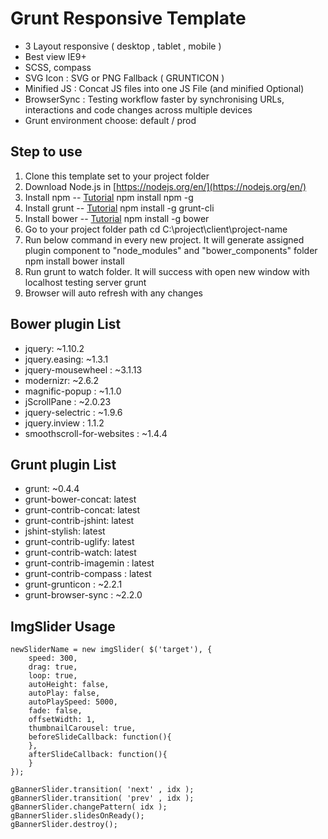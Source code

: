 # Grunt Responsive Template
- 3 Layout responsive ( desktop , tablet , mobile )
- Best view IE9+
- SCSS, compass
- SVG Icon : SVG or PNG Fallback ( GRUNTICON )
- Minified JS : Concat JS files into one JS File (and minified Optional)
- BrowserSync : Testing workflow faster by synchronising URLs, interactions and code changes across multiple devices
- Grunt environment choose: default / prod

## Step to use
1. Clone this template set to your project folder
2. Download Node.js in [https://nodejs.org/en/](https://nodejs.org/en/)
3. Install npm -- [Tutorial](https://docs.npmjs.com/getting-started/installing-node)
	npm install npm -g
4. Install grunt -- [Tutorial](http://gruntjs.com/getting-started)
	npm install -g grunt-cli
4. Install bower -- [Tutorial](https://bower.io/#install-bower)
	npm install -g bower
5. Go to your project folder path
	cd C:\project\client\project-name
6. Run below command in every new project. It will generate assigned plugin component to "node_modules" and "bower_components" folder
	npm install
	bower install
7. Run grunt to watch folder. It will success with open new window with localhost testing server
	grunt
8. Browser will auto refresh with any changes

## Bower plugin List
- jquery: ~1.10.2
- jquery.easing: ~1.3.1
- jquery-mousewheel : ~3.1.13
- modernizr: ~2.6.2
- magnific-popup : ~1.1.0
- jScrollPane : ~2.0.23
- jquery-selectric : ~1.9.6
- jquery.inview : 1.1.2
- smoothscroll-for-websites : ~1.4.4

## Grunt plugin List
- grunt: ~0.4.4
- grunt-bower-concat: latest
- grunt-contrib-concat: latest
- grunt-contrib-jshint: latest
- jshint-stylish: latest
- grunt-contrib-uglify: latest
- grunt-contrib-watch: latest
- grunt-contrib-imagemin : latest
- grunt-contrib-compass : latest
- grunt-grunticon : ~2.2.1
- grunt-browser-sync : ~2.2.0

## ImgSlider Usage
```
newSliderName = new imgSlider( $('target'), {
	speed: 300,
	drag: true,
	loop: true,
	autoHeight: false,
	autoPlay: false,
	autoPlaySpeed: 5000,
	fade: false,
	offsetWidth: 1,
	thumbnailCarousel: true,
	beforeSlideCallback: function(){
	},
	afterSlideCallback: function(){
	}
});

gBannerSlider.transition( 'next' , idx );
gBannerSlider.transition( 'prev' , idx );
gBannerSlider.changePattern( idx );
gBannerSlider.slidesOnReady();
gBannerSlider.destroy();
```
